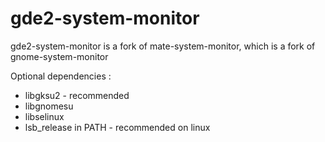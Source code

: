 gde2-system-monitor
=============

gde2-system-monitor is a fork of mate-system-monitor, which is a fork of gnome-system-monitor

Optional dependencies :
- libgksu2 - recommended
- libgnomesu
- libselinux
- lsb_release in PATH - recommended on linux


